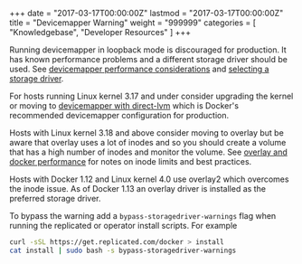 +++
date = "2017-03-17T00:00:00Z"
lastmod = "2017-03-17T00:00:00Z"
title = "Devicemapper Warning"
weight = "999999"
categories = [ "Knowledgebase", "Developer Resources" ]
+++

Running devicemapper in loopback mode is discouraged for production. It has known performance problems and a different storage driver should be used.  See [devicemapper performance considerations](https://docs.docker.com/engine/userguide/storagedriver/device-mapper-driver/#other-device-mapper-performance-considerations) and [selecting a storage driver](https://docs.docker.com/engine/userguide/storagedriver/selectadriver/). 

For hosts running Linux kernel 3.17 and under consider upgrading the kernel or moving to [devicemapper with direct-lvm](https://docs.docker.com/engine/userguide/storagedriver/device-mapper-driver/#configure-direct-lvm-mode-for-production) which is Docker's recommended devicemapper configuration for production.

Hosts with Linux kernel 3.18 and above consider moving to overlay but be aware that overlay uses a lot of inodes and so you should create a volume that has a high number of inodes and monitor the volume. See [overlay and docker performance](https://docs.docker.com/engine/userguide/storagedriver/overlayfs-driver/#overlayfs-and-docker-performance) for notes on inode limits and best practices.

Hosts with Docker 1.12 and Linux kernel 4.0 use overlay2 which overcomes the inode issue. As of Docker 1.13 an overlay driver is installed as the preferred storage driver.

To bypass the warning add a `bypass-storagedriver-warnings` flag when running the replicated or operator install scripts. For example

```bash
curl -sSL https://get.replicated.com/docker > install
cat install | sudo bash -s bypass-storagedriver-warnings
```
